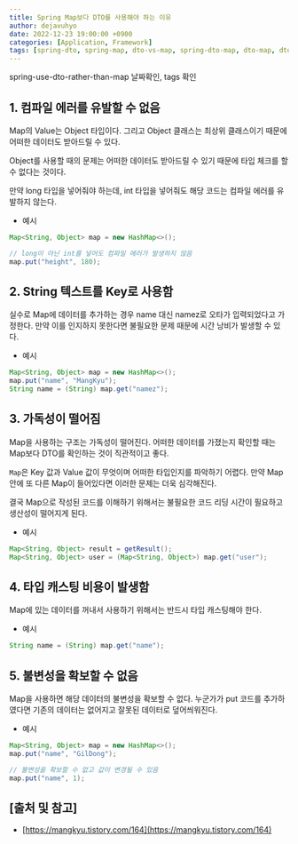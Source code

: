 ```yaml
---
title: Spring Map보다 DTO를 사용해야 하는 이유
author: dejavuhyo
date: 2022-12-23 19:00:00 +0900
categories: [Application, Framework]
tags: [spring-dto, spring-map, dto-vs-map, spring-dto-map, dto-map, dto-사용, map-사용, dto-가독성, map-가독성, 타입-캐스팅]
---
```


spring-use-dto-rather-than-map
날짜확인, tags 확인

## 1. 컴파일 에러를 유발할 수 없음
Map의 Value는 Object 타입이다. 그리고 Object 클래스는 최상위 클래스이기 때문에 어떠한 데이터도 받아드릴 수 있다.

Object를 사용할 때의 문제는 어떠한 데이터도 받아드릴 수 있기 때문에 타입 체크를 할 수 없다는 것이다.

만약 long 타입을 넣어줘야 하는데, int 타입을 넣어줘도 해당 코드는 컴파일 에러를 유발하지 않는다.

* 예시

```java
Map<String, Object> map = new HashMap<>();

// long이 아닌 int를 넣어도 컴파일 에러가 발생하지 않음 
map.put("height", 180);
```

## 2. String 텍스트를 Key로 사용함
실수로 Map에 데이터를 추가하는 경우 name 대신 namez로 오타가 입력되었다고 가정한다. 만약 이를 인지하지 못한다면 불필요한 문제 때문에 시간 낭비가 발생할 수 있다.

* 예시

```java
Map<String, Object> map = new HashMap<>(); 
map.put("name", "MangKyu"); 
String name = (String) map.get("namez");
```

## 3. 가독성이 떨어짐
Map을 사용하는 구조는 가독성이 떨어진다. 어떠한 데이터를 가졌는지 확인할 때는 Map보다 DTO를 확인하는 것이 직관적이고 좋다.

`Map`은 Key 값과 Value 값이 무엇이며 어떠한 타입인지를 파악하기 어렵다. 만약 Map 안에 또 다른 Map이 들어있다면 이러한 문제는 더욱 심각해진다.

결국 Map으로 작성된 코드를 이해하기 위해서는 불필요한 코드 리딩 시간이 필요하고 생산성이 떨어지게 된다.

* 예시

```java
Map<String, Object> result = getResult(); 
Map<String, Object> user = (Map<String, Object>) map.get("user");
```

## 4. 타입 캐스팅 비용이 발생함
Map에 있는 데이터를 꺼내서 사용하기 위해서는 반드시 타입 캐스팅해야 한다.

* 예시

```java
String name = (String) map.get("name");
```

## 5. 불변성을 확보할 수 없음
Map을 사용하면 해당 데이터의 불변성을 확보할 수 없다. 누군가가 put 코드를 추가하였다면 기존의 데이터는 없어지고 잘못된 데이터로 덮어씌워진다.

* 예시

```java
Map<String, Object> map = new HashMap<>();
map.put("name", "GilDong");

// 불변성을 확보할 수 없고 값이 변경될 수 있음
map.put("name", 1);
```

## [출처 및 참고]
* [https://mangkyu.tistory.com/164](https://mangkyu.tistory.com/164)
